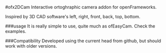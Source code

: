 #ofx2DCam
Interactive ortoghraphic camera addon for openFrameworks.

Inspired by 3D CAD software's left, right, front, back, top, bottom.


###usage
It is really simple to use, quite much as ofEasyCam.
Check the examples.

###Compatibility
Developed using the current head from github, but should work with older versions.